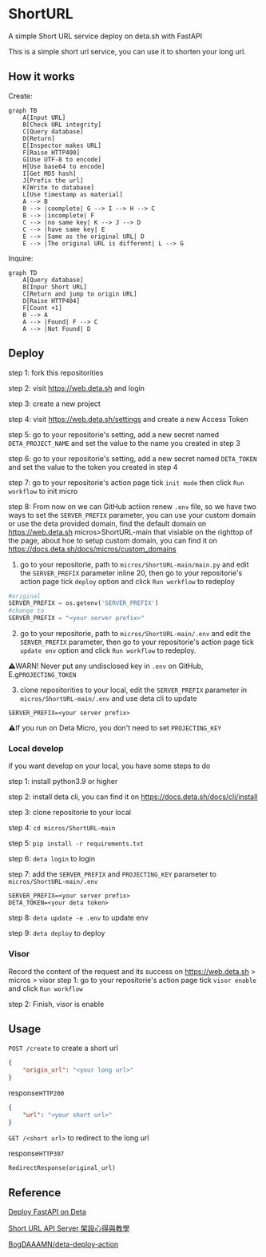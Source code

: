 # ShortURL
A simple Short URL service deploy on deta.sh with FastAPI

This is a simple short url service, you can use it to shorten your long url.

## How it works

Create:

```mermaid
graph TB
    A[Input URL]
    B[Check URL integrity]
    C[Query database]
    D[Return]
    E[Inspector makes URL]
    F[Raise HTTP400]
    G[Use UTF-8 to encode]
    H[Use base64 to encode]
    I[Get MD5 hash]
    J[Prefix the url]
    K[Write to database]
    L[Use timestamp as material]
    A --> B
    B --> |coomplete| G --> I --> H --> C
    B --> |incomplete| F
    C --> |no same key| K --> J --> D
    C --> |have same key| E
    E --> |Same as the original URL| D
    E --> |The original URL is different| L --> G
```

Inquire:

```mermaid
graph TD
    A[Query database]
    B[Inpur Short URL]
    C[Return and jump to origin URL]
    D[Raise HTTP404]
    F[Count +1]
    B --> A
    A --> |Found| F --> C
    A --> |Not Found| D
```

## Deploy

step 1: fork this repositorities

step 2: visit https://web.deta.sh and login

step 3: create a new project

step 4: visit https://web.deta.sh/settings and create a new Access Token

step 5: go to your repositorie's setting, add a new secret named ```DETA_PROJECT_NAME``` and set the value to the name you created in step 3

step 6: go to your repositorie's setting, add a new secret named ```DETA_TOKEN``` and set the value to the token you created in step 4

step 7: go to your repositorie's action page tick ```init mode``` then click ```Run workflow``` to init micro

step 8: From now on we can GitHub actiion renew ```.env``` file, so we have two ways to set the ```SERVER_PREFIX``` parameter, you can use your custom domain or use the deta provided domain, find the default domain on https://web.deta.sh micros>ShortURL-main that visiable on the righttop of the page, about hoe to setup custom domain, you can find it on https://docs.deta.sh/docs/micros/custom_domains

1. go to your repositorie, path to ```micros/ShortURL-main/main.py``` and edit the ```SERVER_PREFIX``` parameter inline 20, then go to your repositorie's action page tick ```deploy``` option and click ```Run workflow``` to redeploy
```python
#original
SERVER_PREFIX = os.getenv('SERVER_PREFIX')
#change to
SERVER_PREFIX = "<your server prefix>"
```

2. go to your repositorie, path to ```micros/ShortURL-main/.env``` and edit the ```SERVER_PREFIX``` parameter, then go to your repositorie's action page tick ```update env``` option and click ```Run workflow``` to redeploy.

⚠️WARN! Never put any undisclosed key in ```.env``` on GitHub, E.g```PROJECTING_TOKEN```

3. clone repositorities to your local, edit the ```SERVER_PREFIX``` parameter in ```micros/ShortURL-main/.env``` and use deta cli to update
```env
SERVER_PREFIX=<your server prefix>
```

⚠️If you run on Deta Micro, you don't need to set ```PROJECTING_KEY```

### Local develop
if you want develop on your local, you have some steps to do

step 1: install python3.9 or higher

step 2: install deta cli, you can find it on https://docs.deta.sh/docs/cli/install

step 3: clone repositorie to your local

step 4: ```cd micros/ShortURL-main```

step 5: ```pip install -r requirements.txt```

step 6: ```deta login``` to login

step 7: add the ```SERVER_PREFIX``` and ```PROJECTING_KEY``` parameter to ```micros/ShortURL-main/.env```

```env
SERVER_PREFIX=<your server prefix>
DETA_TOKEN=<your deta token>
```

step 8: ```deta update -e .env``` to update env

step 9: ```deta deploy``` to deploy

### Visor
Record the content of the request and its success on https://web.deta.sh > micros > visor
step 1: go to your repositorie's action page tick ```visor enable``` and click ```Run workflow```

step 2: Finish, visor is enable

## Usage
```POST /create``` to create a short url
```json
{
    "origin_url": "<your long url>"
}
```

response```HTTP200```
```json
{
    "url": "<your short url>"
}
```

```GET /<short url>``` to redirect to the long url

response```HTTP307```
```python
RedirectResponse(original_url)
```

## Reference
[Deploy FastAPI on Deta](https://fastapi.tiangolo.com/deployment/deta/)

[Short URL API Server 架設心得與教學](https://hackmd.io/@Xpz2MX78SomsO4mV3ejdqg/SyvmmBCfX?type=view)

[BogDAAAMN/deta-deploy-action](https://github.com/BogDAAAMN/deta-deploy-action)

